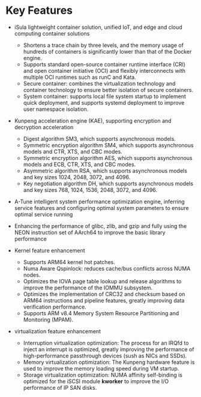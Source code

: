 # Key Features<a name="EN-US_TOPIC_0228254580"></a>

-   iSula lightweight container solution, unified IoT, and edge and cloud computing container solutions
    -   Shortens a trace chain by three levels, and the memory usage of hundreds of containers is significantly lower than that of the Docker engine.
    -   Supports standard open-source container runtime interface \(CRI\) and open container initiative \(OCI\) and flexibly interconnects with multiple OCI runtimes such as runC and Kata.
    -   Secure container: combines the virtualization technology and container technology to ensure better isolation of secure containers.
    -   System container: supports local file system startup to implement quick deployment, and supports systemd deployment to improve user namespace isolation.

-   Kunpeng acceleration engine \(KAE\), supporting encryption and decryption acceleration
    -   Digest algorithm SM3, which supports asynchronous models.
    -   Symmetric encryption algorithm SM4, which supports asynchronous models and CTR, XTS, and CBC modes.
    -   Symmetric encryption algorithm AES, which supports asynchronous models and ECB, CTR, XTS, and CBC modes.
    -   Asymmetric algorithm RSA, which supports asynchronous models and key sizes 1024, 2048, 3072, and 4096.
    -   Key negotiation algorithm DH, which supports asynchronous models and key sizes 768, 1024, 1536, 2048, 3072, and 4096.


-   A-Tune intelligent system performance optimization engine, inferring service features and configuring optimal system parameters to ensure optimal service running
-   Enhancing the performance of glibc, zlib, and gzip and fully using the NEON instruction set of AArch64 to improve the basic library performance
-   Kernel feature enhancement
    -   Supports ARM64 kernel hot patches.
    -   Numa Aware Qspinlock: reduces cache/bus conflicts across NUMA nodes.
    -   Optimizes the IOVA page table lookup and release algorithms to improve the performance of the IOMMU subsystem.
    -   Optimizes the implementation of CRC32 and checksum based on ARM64 instructions and pipeline features, greatly improving data verification performance.
    -   Supports ARM v8.4 Memory System Resource Partitioning and Monitoring \(MPAM\).
-   virtualization feature  enhancement
    -   Interruption virtualization optimization: The process for an IRQfd to inject an interrupt is optimized, greatly improving the performance of high-performance passthrough devices (sush as  NICs and SSDs).
    -   Memory virtualization optimization: The Kunpeng hardware feature is used to improve the memory loading speed during VM startup.
    -   Storage virtualization optimization: NUMA affinity self-binding is optimized for the iSCSI module **kworker** to improve the I/O performance of IP SAN disks.

